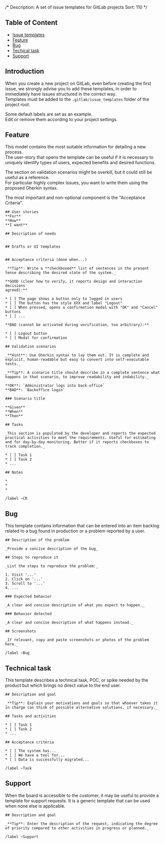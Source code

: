 /*
Description: A set of issue templates for GitLab projects
Sort: 110
*/

## Table of Content

- [Issue templates](#introduction)
- [Feature](#feature)
- [Bug](#bug)
- [Techical task](#technical-task)
- [Support](#support)

## Introduction
When you create a new project on GitLab, even before creating the first issue, we strongly advise you to add these templates, in order to immediately have issues structured in the correct way.  
Templates must be added to the `.gitlab/issue_templates` folder of the project root.

Some default labels are set as an example.  
Edit or remove them according to your project settings.

## Feature

This model contains the most suitable information for detailing a new process.  
The user-story that opens the template can be useful if it is necessary to uniquely identify types of users, expected benefits and desired functions.

The section on validation scenarios might be overkill, but it could still be useful as a reference.  
For particular highly complex issues, you want to write them using the proposed Gherkin syntax.

The most important and non-optional component is the "Acceptance Criteria".

```
## User stories
**For**
**How**
**I want**

## Description of needs


## Drafts or UI templates


## Acceptance criteria (done when...)

_**Tip**: Write a **checkboxed** list of sentences in the present tense describing the desired state of the system._

**GOOD (clear how to verify, it reports design and interaction decisions
agreed):**

* [ ] The page shows a button only to logged in users
* [ ] The button has the style XXX and label "Logout"
* [ ] When pressed, opens a confirmation modal with "OK" and "Cancel" buttons
* [ ] ...

**BAD (cannot be activated during verification, too arbitrary):**

* [ ] Logout button
* [ ] Modal for confirmation

## Validation scenarios

_**Hint**: Use Gherkin syntax to lay them out. It is complete and explicit, human-readable but easy to convert into self-executable tests._

_**Tip**: A scenario title should describe in a complete sentence what happens in that scenario, to improve readability and indability._

**OK**: `Administrator logs into back-office`
**BAD**: `Backoffice login`

### Scenario title

**Given**
**When**
**Then**

## Tasks

_This section is populated by the developer and reports the expected practical activities to meet the requirements. Useful for estimating and for day-by-day monitoring. Better if it reports checkboxes to track completion._

* [ ] Task 1
* [ ] Task 2
* ...

## Notes

*
*
*

/label ~CR

```

## Bug

This template contains information that can be entered into an item backlog related to a bug found in production or a problem reported by a user.

```
## Description of the problem

_Provide a concise description of the bug_

## Steps to reproduce it

_List the steps to reproduce the problem:_

1. Visit '...'
2. Click on '...'
3. Scroll to '...'
4. ...

### Expected behavior

_A clear and concise description of what you expect to happen._

### Behavior detected

_A clear and concise description of what happens instead._

## Screenshots

_If relevant, copy and paste screenshots or photos of the problem here._

/label ~Bug

```

## Technical task

This template describes a technical task, POC, or spike needed by the product but which brings no direct value to the end user.

```
## Description and goal

_**Tip**: Explain your motivations and goals so that whoever takes it in charge can think of possible alternative solutions, if necessary._

## Tasks and activities

* [ ] Task 1
* [ ] Task 2
* ...

## Acceptance criteria

* [ ] The system has...
* [ ] We have a tool for...
* [ ] Data is successfully migrated...

/label ~Task

```

## Support

When the board is accessible to the customer, it may be useful to provide a template for support requests.
It is a generic template that can be used when none else is applicable.

```
## Description and goal

_**Tip**: Enter the description of the request, indicating the degree of priority compared to other activities in progress or planned._

/label ~Support

```
